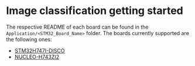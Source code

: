 # __Image classification getting started__

The respective README of each board can be found in the `Application/<STM32_Board_Name>` folder. The boards currently supported are the following ones: 

- [STM32H747I-DISCO](./Application/STM32H747I-DISCO/README.md)
- [NUCLEO-H743ZI2](./Application/NUCLEO-H743ZI2/README.md)
